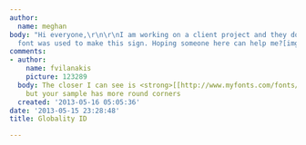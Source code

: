```yaml
---
author:
  name: meghan
body: "Hi everyone,\r\n\r\nI am working on a client project and they don't know what
  font was used to make this sign. Hoping someone here can help me?[img:sites/default/files/old-images/photo1_5119.jpg]"
comments:
- author:
    name: fvilanakis
    picture: 123289
  body: The closer I can see is <strong>[[http://www.myfonts.com/fonts/fw-identikal/positec/|PositecLight]]</strong>
    but your sample has more round corners
  created: '2013-05-16 05:05:36'
date: '2013-05-15 23:28:48'
title: Globality ID

---
```

